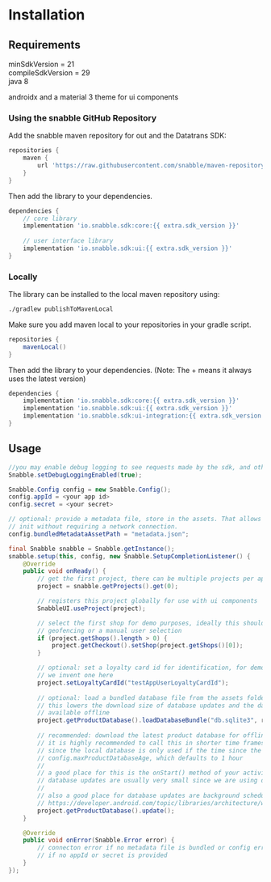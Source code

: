 # Installation

## Requirements

minSdkVersion = 21  
compileSdkVersion = 29  
java 8

androidx and a material 3 theme for ui components

### Using the snabble GitHub Repository

Add the snabble maven repository for out and the Datatrans SDK:

``` groovy
repositories {
    maven {
        url 'https://raw.githubusercontent.com/snabble/maven-repository/releases'
    }
}
```

Then add the library to your dependencies.

``` groovy
dependencies {
    // core library
    implementation 'io.snabble.sdk:core:{{ extra.sdk_version }}'
    
    // user interface library
    implementation 'io.snabble.sdk:ui:{{ extra.sdk_version }}'
}
```

### Locally

The library can be installed to the local maven repository using:

``` sh
./gradlew publishToMavenLocal
```

Make sure you add maven local to your repositories in your gradle script.

``` groovy
repositories {
    mavenLocal()
}
```

Then add the library to your dependencies. (Note: The + means it always uses the latest version)

``` groovy
dependencies {
    implementation 'io.snabble.sdk:core:{{ extra.sdk_version }}'
    implementation 'io.snabble.sdk:ui:{{ extra.sdk_version }}'
    implementation 'io.snabble.sdk:ui-integration:{{ extra.sdk_version }}'
}
```

## Usage
``` java
//you may enable debug logging to see requests made by the sdk, and other various logs
Snabble.setDebugLoggingEnabled(true);

Snabble.Config config = new Snabble.Config();
config.appId = <your app id>
config.secret = <your secret>

// optional: provide a metadata file, store in the assets. That allows the sdk 
// init without requiring a network connection.
config.bundledMetadataAssetPath = "metadata.json";

final Snabble snabble = Snabble.getInstance();
snabble.setup(this, config, new Snabble.SetupCompletionListener() {
    @Override
    public void onReady() {
        // get the first project, there can be multiple projects per app
        project = snabble.getProjects().get(0);

        // registers this project globally for use with ui components
        SnabbleUI.useProject(project);

        // select the first shop for demo purposes, ideally this should be done with
        // geofencing or a manual user selection
        if (project.getShops().length > 0) {
            project.getCheckout().setShop(project.getShops()[0]);
        }

        // optional: set a loyalty card id for identification, for demo purposes
        // we invent one here
        project.setLoyaltyCardId("testAppUserLoyaltyCardId");
        
        // optional: load a bundled database file from the assets folder
        // this lowers the download size of database updates and the database is immediatly
        // available offline
        project.getProductDatabase().loadDatabaseBundle("db.sqlite3", revision, major, minor);
        
        // recommended: download the latest product database for offline availability
        // it is highly recommended to call this in shorter time frames than config.maxProductDatabaseAge is set at
        // since the local database is only used if the time since the last update is smaller than 
        // config.maxProductDatabaseAge, which defaults to 1 hour
        //
        // a good place for this is the onStart() method of your activity
        // database updates are usually very small since we are using delta updates for updating the database
        //
        // also a good place for database updates are background schedulers like 
        // https://developer.android.com/topic/libraries/architecture/workmanager
        project.getProductDatabase().update();
    }

    @Override
    public void onError(Snabble.Error error) {
        // connecton error if no metadata file is bundled or config error
        // if no appId or secret is provided
    }
});
```